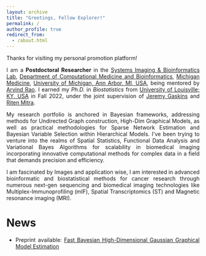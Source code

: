 ```yaml
---
layout: archive
title: "Greetings, Fellow Explorer!"
permalink: /
author_profile: true
redirect_from: 
  - /about.html
---
```

 
<span style="text-align: justify"> 

Thanks for visiting my personal promotion platform! 

I am a **Postdoctoral Researcher**  in the <span style ="color:blue">[Systems Imaging & Bioinformatics Lab](https://sibl.lab.medicine.umich.edu/)</span>, <span style = "color:blue">[Department of Computational Medicine and Bioinformatics](https://medschool.umich.edu/departments/computational-medicine-bioinformatics)</span>,  <span style = "color:blue">[Michigan Medicine](https://www.uofmhealth.org/)</span>, <span style = "color:blue">[University of Michigan, Ann Arbor, MI, USA](https://umich.edu/)</span>, being mentored by <span style ="color:blue">[Arvind Rao](https://sph.umich.edu/faculty-profiles/rao-arvind.html)</span>. I earned my _Ph.D._ in _Biostatistics_ from <span style ="color:blue">[University of Louisville; KY, USA](https://louisville.edu/)</span> in Fall 2022, under the joint supervision of <span style ="color:blue">[Jeremy Gaskins](https://louisville.edu/sphis/directory/jeremy-gaskins-phd)</span> and <span style ="color:blue">[Riten Mitra](https://louisville.edu/sphis/directory/riten-mitra)</span>. 

My research portfolio is anchored in Bayesian frameworks, addressing methods for Undirected Graph construction, High-Dim Graphical Models, as well as practical methodologies for Sparse Network Estimation and Bayesian Variable Selection within Hierarchical Models. I've been trying to venture into the realms of Spatial Statistics, Functional Data Analysis and Variational Bayes Algorithms for scalability in biomedical imaging incorporating innovative computational methods for complex data in a field that demands precision and efficiency.

I am fascinated by Images and application wise, I am interested in advanced bioinformatic and biostatistical methods for cancer research through numerous next-gen sequencing and biomedical imaging technologies like Multiplex-Immunoprofiling (mIF), Spatial Transcriptomics (ST) and Magnetic resonance imaging (MRI). 

# News

* Preprint available: <span style ="color:blue"> [Fast Bayesian High-Dimensional Gaussian Graphical Model Estimation](https://arxiv.org/abs/2308.02713) </span>
